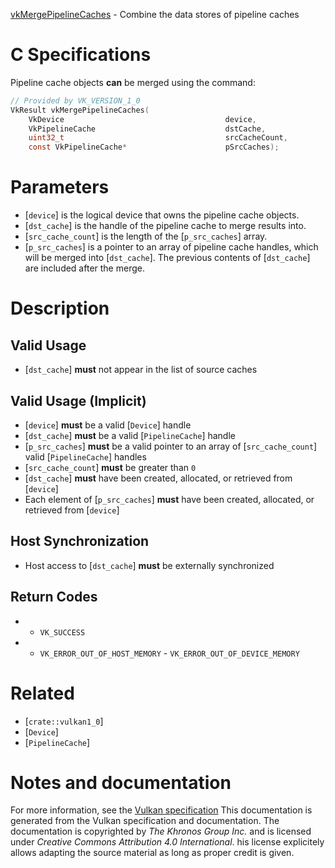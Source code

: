 [vkMergePipelineCaches](https://www.khronos.org/registry/vulkan/specs/1.3-extensions/man/html/vkMergePipelineCaches.html) - Combine the data stores of pipeline caches

# C Specifications
Pipeline cache objects  **can**  be merged using the command:
```c
// Provided by VK_VERSION_1_0
VkResult vkMergePipelineCaches(
    VkDevice                                    device,
    VkPipelineCache                             dstCache,
    uint32_t                                    srcCacheCount,
    const VkPipelineCache*                      pSrcCaches);
```

# Parameters
- [`device`] is the logical device that owns the pipeline cache objects.
- [`dst_cache`] is the handle of the pipeline cache to merge results into.
- [`src_cache_count`] is the length of the [`p_src_caches`] array.
- [`p_src_caches`] is a pointer to an array of pipeline cache handles, which will be merged into [`dst_cache`]. The previous contents of [`dst_cache`] are included after the merge.

# Description
## Valid Usage
-  [`dst_cache`] **must**  not appear in the list of source caches

## Valid Usage (Implicit)
-  [`device`] **must**  be a valid [`Device`] handle
-  [`dst_cache`] **must**  be a valid [`PipelineCache`] handle
-  [`p_src_caches`] **must**  be a valid pointer to an array of [`src_cache_count`] valid [`PipelineCache`] handles
-  [`src_cache_count`] **must**  be greater than `0`
-  [`dst_cache`] **must**  have been created, allocated, or retrieved from [`device`]
-    Each element of [`p_src_caches`] **must**  have been created, allocated, or retrieved from [`device`]

## Host Synchronization
- Host access to [`dst_cache`] **must**  be externally synchronized

## Return Codes
*   - `VK_SUCCESS` 
*   - `VK_ERROR_OUT_OF_HOST_MEMORY`  - `VK_ERROR_OUT_OF_DEVICE_MEMORY`

# Related
- [`crate::vulkan1_0`]
- [`Device`]
- [`PipelineCache`]

# Notes and documentation
For more information, see the [Vulkan specification](https://www.khronos.org/registry/vulkan/specs/1.3-extensions/html/vkspec.html)
This documentation is generated from the Vulkan specification and documentation.
The documentation is copyrighted by *The Khronos Group Inc.* and is licensed under *Creative Commons Attribution 4.0 International*.
his license explicitely allows adapting the source material as long as proper credit is given.
        